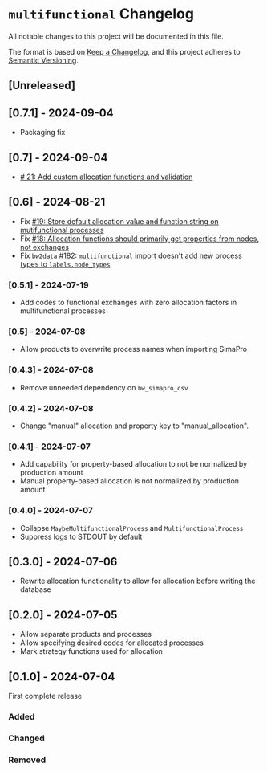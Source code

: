 # `multifunctional` Changelog

All notable changes to this project will be documented in this file.

The format is based on [Keep a Changelog](https://keepachangelog.com/en/1.0.0/),
and this project adheres to [Semantic Versioning](https://semver.org/spec/v2.0.0.html).

## [Unreleased]

## [0.7.1] - 2024-09-04

* Packaging fix

## [0.7] - 2024-09-04

* [# 21: Add custom allocation functions and validation](https://github.com/brightway-lca/multifunctional/pull/21)

## [0.6] - 2024-08-21

* Fix [#19: Store default allocation value and function string on mutifunctional processes](https://github.com/brightway-lca/multifunctional/issues/19)
* Fix [#18: Allocation functions should primarily get properties from nodes, not exchanges](https://github.com/brightway-lca/multifunctional/issues/18)
* Fix `bw2data` [#182: `multifunctional` import doesn't add new process types to `labels.node_types`](https://github.com/brightway-lca/brightway2-data/issues/182)

### [0.5.1] - 2024-07-19

* Add codes to functional exchanges with zero allocation factors in multifunctional processes

### [0.5] - 2024-07-08

* Allow products to overwrite process names when importing SimaPro

### [0.4.3] - 2024-07-08

* Remove unneeded dependency on `bw_simapro_csv`

### [0.4.2] - 2024-07-08

* Change "manual" allocation and property key to "manual_allocation".

### [0.4.1] - 2024-07-07

* Add capability for property-based allocation  to not be normalized by production amount
* Manual property-based allocation is not normalized by production amount

### [0.4.0] - 2024-07-07

* Collapse `MaybeMultifunctionalProcess` and `MultifunctionalProcess`
* Suppress logs to STDOUT by default

## [0.3.0] - 2024-07-06

* Rewrite allocation functionality to allow for allocation before writing the database

## [0.2.0] - 2024-07-05

* Allow separate products and processes
* Allow specifying desired codes for allocated processes
* Mark strategy functions used for allocation

## [0.1.0] - 2024-07-04

First complete release

### Added

### Changed

### Removed
